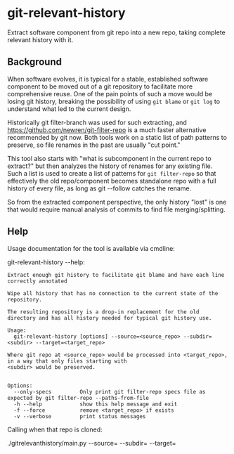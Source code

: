 # git-relevant-history

Extract software component from git repo into a new repo, taking complete relevant history with it.

## Background

When software evolves, it is typical for a stable, established software component to be moved out of a git repository to facilitate more comprehensive reuse. One of the pain points of such a move would be losing git history, breaking the possibility of using `git blame` or `git log` to understand what led to the current design.

Historically git filter-branch was used for such extracting, and https://github.com/newren/git-filter-repo is a much faster alternative recommended by git now. Both tools work on a static list of path patterns to preserve, so file renames in the past are usually "cut point."

This tool also starts with "what is subcomponent in the current repo to extract?" but then analyzes the history of renames for any existing file. Such a list is used to create a list of patterns for `git filter-repo` so that effectively the old repo/component becomes standalone repo with a full history of every file, as long as git --follow catches the rename.

So from the extracted component perspective, the only history "lost" is one that would require manual analysis of commits to find file merging/splitting.


## Help
Usage documentation for the tool is available via cmdline:

git-relevant-history --help:

```
Extract enough git history to facilitate git blame and have each line correctly annotated

Wipe all history that has no connection to the current state of the repository.

The resulting repository is a drop-in replacement for the old directory and has all history needed for typical git history use.

Usage:
  git-relevant-history [options] --source=<source_repo> --subdir=<subdir> --target=<target_repo>

Where git repo at <source_repo> would be processed into <target_repo>, in a way that only files starting with
<subdir> would be preserved.


Options:
  --only-specs         Only print git filter-repo specs file as expected by git filter-repo --paths-from-file
  -h --help            show this help message and exit
  -f --force           remove <target_repo> if exists
  -v --verbose         print status messages
  ```
  Calling when that repo is cloned:
  
  ./gitrelevanthistory/main.py --source=<big-repo> --subdir=<subdir-of-big-repo> --target=<path-of-extracted-small-repo>
